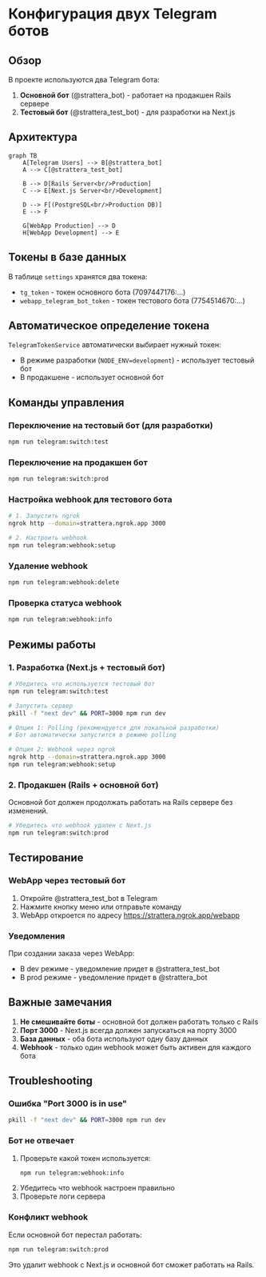 # Конфигурация двух Telegram ботов

## Обзор

В проекте используются два Telegram бота:
1. **Основной бот** (@strattera_bot) - работает на продакшен Rails сервере
2. **Тестовый бот** (@strattera_test_bot) - для разработки на Next.js

## Архитектура

```mermaid
graph TB
    A[Telegram Users] --> B[@strattera_bot]
    A --> C[@strattera_test_bot]
    
    B --> D[Rails Server<br/>Production]
    C --> E[Next.js Server<br/>Development]
    
    D --> F[(PostgreSQL<br/>Production DB)]
    E --> F
    
    G[WebApp Production] --> D
    H[WebApp Development] --> E
```

## Токены в базе данных

В таблице `settings` хранятся два токена:
- `tg_token` - токен основного бота (7097447176:...)
- `webapp_telegram_bot_token` - токен тестового бота (7754514670:...)

## Автоматическое определение токена

`TelegramTokenService` автоматически выбирает нужный токен:
- В режиме разработки (`NODE_ENV=development`) - использует тестовый бот
- В продакшене - использует основной бот

## Команды управления

### Переключение на тестовый бот (для разработки)
```bash
npm run telegram:switch:test
```

### Переключение на продакшен бот
```bash
npm run telegram:switch:prod
```

### Настройка webhook для тестового бота
```bash
# 1. Запустить ngrok
ngrok http --domain=strattera.ngrok.app 3000

# 2. Настроить webhook
npm run telegram:webhook:setup
```

### Удаление webhook
```bash
npm run telegram:webhook:delete
```

### Проверка статуса webhook
```bash
npm run telegram:webhook:info
```

## Режимы работы

### 1. Разработка (Next.js + тестовый бот)

```bash
# Убедитесь что используется тестовый бот
npm run telegram:switch:test

# Запустить сервер
pkill -f "next dev" && PORT=3000 npm run dev

# Опция 1: Polling (рекомендуется для локальной разработки)
# Бот автоматически запустится в режиме polling

# Опция 2: Webhook через ngrok
ngrok http --domain=strattera.ngrok.app 3000
npm run telegram:webhook:setup
```

### 2. Продакшен (Rails + основной бот)

Основной бот должен продолжать работать на Rails сервере без изменений.

```bash
# Убедитесь что webhook удален с Next.js
npm run telegram:switch:prod
```

## Тестирование

### WebApp через тестовый бот
1. Откройте @strattera_test_bot в Telegram
2. Нажмите кнопку меню или отправьте команду
3. WebApp откроется по адресу https://strattera.ngrok.app/webapp

### Уведомления
При создании заказа через WebApp:
- В dev режиме - уведомление придет в @strattera_test_bot
- В prod режиме - уведомление придет в @strattera_bot

## Важные замечания

1. **Не смешивайте боты** - основной бот должен работать только с Rails
2. **Порт 3000** - Next.js всегда должен запускаться на порту 3000
3. **База данных** - оба бота используют одну базу данных
4. **Webhook** - только один webhook может быть активен для каждого бота

## Troubleshooting

### Ошибка "Port 3000 is in use"
```bash
pkill -f "next dev" && PORT=3000 npm run dev
```

### Бот не отвечает
1. Проверьте какой токен используется:
   ```bash
   npm run telegram:webhook:info
   ```
2. Убедитесь что webhook настроен правильно
3. Проверьте логи сервера

### Конфликт webhook
Если основной бот перестал работать:
```bash
npm run telegram:switch:prod
```
Это удалит webhook с Next.js и основной бот сможет работать на Rails. 